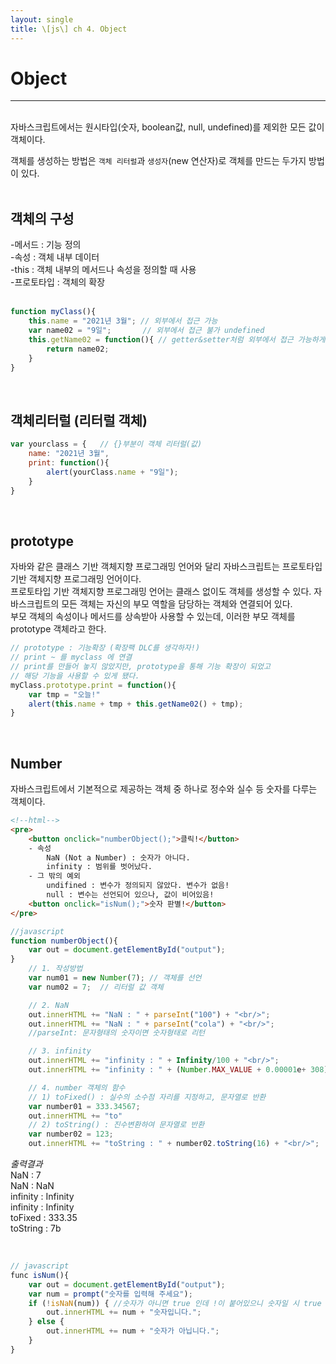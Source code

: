 ```yaml
---
layout: single
title: \[js\] ch 4. Object
---
```


# **Object**
---
<br/>
자바스크립트에서는 원시타입(숫자, boolean값, null, undefined)를 제외한 모든 값이 객체이다.  

객체를 생성하는 방법은 `객체 리터럴`과 `생성자`(new 연산자)로 객체를 만드는 두가지 방법이 있다.  
<br/>
## **객체의 구성**  

-메서드 : 기능 정의  
-속성 : 객체 내부 데이터  
-this : 객체 내부의 메서드나 속성을 정의할 때 사용  
-프로토타입 : 객체의 확장  
<br/>

```javascript
function myClass(){
    this.name = "2021년 3월"; // 외부에서 접근 가능
    var name02 = "9일";       // 외부에서 접근 불가 undefined
    this.getName02 = function(){ // getter&setter처럼 외부에서 접근 가능하게 만들어 준다.
        return name02;
    }
}
```
<br/>

## **객체리터럴 (리터럴 객체)**
```javascript 
var yourclass = {   // {}부분이 객체 리터럴(값)
    name: "2021년 3월",
    print: function(){
        alert(yourClass.name + "9일");
    }
}
```
</br>

## **prototype**
자바와 같은 클래스 기반 객체지향 프로그래밍 언어와 달리 자바스크립트는 프로토타입 기반 객체지향 프로그래밍 언어이다.  
프로토타입 기반 객체지향 프로그래밍 언어는 클래스 없이도 객체를 생성할 수 있다.
자바스크립트의 모든 객체는 자신의 부모 역할을 담당하는 객체와 연결되어 있다.  
 부모 객체의 속성이나 메서드를 상속받아 사용할 수 있는데, 이러한 부모 객체를 prototype 객체라고 한다.

```javascript
// prototype : 기능확장 (확장팩 DLC를 생각하자!)
// print ~ 를 myclass 에 연결
// print를 만들어 놓지 않았지만, prototype을 통해 기능 확장이 되었고
// 해당 기능을 사용할 수 있게 됐다.
myClass.prototype.print = function(){
    var tmp = "오늘!"
    alert(this.name + tmp + this.getName02() + tmp);
}
```
<br/>

## **Number**
자바스크립트에서 기본적으로 제공하는 객체 중 하나로 정수와 실수 등 숫자를 다루는 객체이다.
```html
<!--html-->
<pre>
    <button onclick="numberObject();">클릭!</button>
    - 속성
        NaN (Not a Number) : 숫자가 아니다.
        infinity : 범위를 벗어났다.
    - 그 밖의 예외
        undifined : 변수가 정의되지 않았다. 변수가 없음!
        null : 변수는 선언되어 있으나, 값이 비어있음!
    <button onclick="isNum();">숫자 판별!</button>
</pre>
```

```javascript
//javascript
function numberObject(){
    var out = document.getElementById("output");
}
    // 1. 작성방법
    var num01 = new Number(7); // 객체를 선언
    var num02 = 7;  // 리터럴 값 객체

    // 2. NaN
    out.innerHTML += "NaN : " + parseInt("100") + "<br/>";
    out.innerHTML += "NaN : " + parseInt("cola") + "<br/>";
    //parseInt: 문자형태의 숫자이면 숫자형태로 리턴

    // 3. infinity
    out.innerHTML += "infinity : " + Infinity/100 + "<br/>";
    out.innerHTML += "infinity : " + (Number.MAX_VALUE + 0.00001e+ 308) + "<br/>";

    // 4. number 객체의 함수
    // 1) toFixed() : 실수의 소수점 자리를 지정하고, 문자열로 반환
    var number01 = 333.34567;
    out.innerHTML += "to"
    // 2) toString() : 진수변환하여 문자열로 반환
    var number02 = 123;
    out.innerHTML += "toString : " + number02.toString(16) + "<br/>";
```
*출력결과*  
NaN : 7  
NaN : NaN  
infinity : Infinity  
infinity : Infinity  
toFixed : 333.35  
toString : 7b  

<br/>

```javascript
// javascript
func isNum(){
    var out = document.getElementById("output");
    var num = prompt("숫자를 입력해 주세요");
    if (!isNaN(num)) { //숫자가 아니면 true 인데 !이 붙어있으니 숫자일 시 true
        out.innerHTML += num + "숫자입니다.";
    } else {
        out.innerHTML += num + "숫자가 아닙니다.";
    }
}
```

